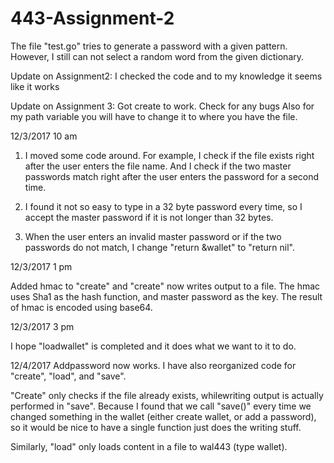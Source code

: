# 443-Assignment-2

The file "test.go" tries to generate a password with a given pattern. 
However, I still can not select a random word from the given dictionary. 

Update on Assignment2:
I checked the code and to my knowledge it seems like it works

Update on Assignment 3:
Got create to work. Check for any bugs
Also for my path variable you will have to change it to where you have
the file.

12/3/2017 10 am
1. I moved some code around. For example, I check if the file exists right
after the user enters the file name. And I check if the two master passwords
match right after the user enters the password for a second time. 

2. I found it not so easy to type in a 32 byte password every time, so 
I accept the master password if it is not longer than 32 bytes. 

3. When the user enters an invalid master password or if the two passwords 
do not match, I change "return &wallet" to "return nil". 

12/3/2017 1 pm

Added hmac to "create" and "create" now writes output to a file. The hmac uses 
Sha1 as the hash function, and master password as the key. The result of hmac
is encoded using base64. 

12/3/2017 3 pm

I hope "loadwallet" is completed and it does what we want to it to do. 

12/4/2017
Addpassword now works. I have also reorganized code for "create", "load", and "save". 

"Create" only checks if the file already exists, whilewriting output is 
actually performed in "save". Because I found that we call "save()" every time 
we changed something in the wallet (either create wallet, or add a password),
so it would be nice to have a single function just does the writing stuff. 

Similarly, "load" only loads content in a file to wal443 (type wallet). 
